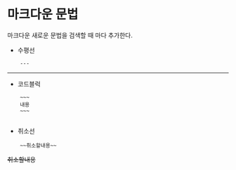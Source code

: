 # 마크다운 문법

마크다운 새로운 문법을 검색할 때 마다 추가한다.

- 수평선
~~~
    ---
~~~
---


- 코드블럭
~~~
    ~~~ 
    내용
    ~~~
~~~
~~~
~~~

- 취소선
~~~
    ~~취소할내용~~
~~~
~~취소할내용~~
